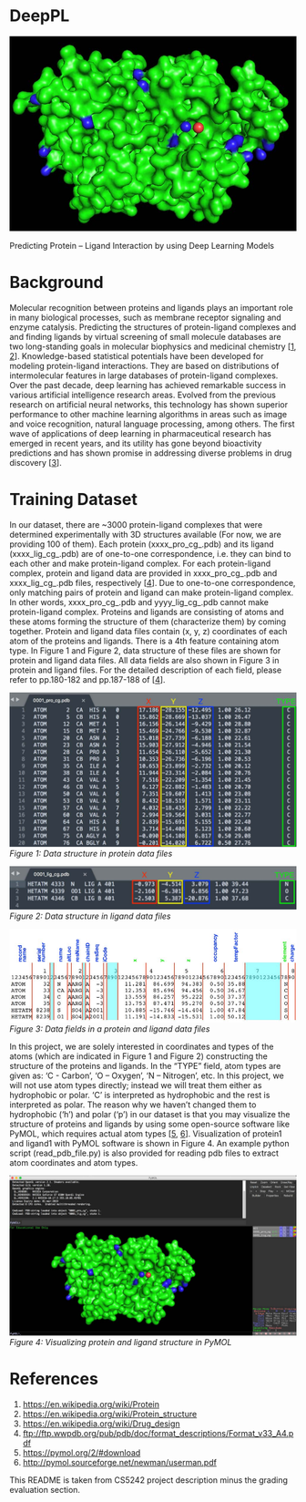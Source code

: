 # DeepPL
![](images/protein.jpg)

Predicting Protein – Ligand Interaction by using Deep Learning Models

# Background
Molecular recognition between proteins and ligands plays an important role in many biological processes, such as membrane receptor signaling and enzyme catalysis. Predicting the structures of protein-ligand complexes and and finding ligands by virtual screening of small molecule databases are two long-standing goals in molecular biophysics and medicinal chemistry [[1](https://en.wikipedia.org/wiki/Protein), [2](https://en.wikipedia.org/wiki/Protein_structure)]. Knowledge-based statistical potentials have been developed for modeling protein-ligand interactions. They are based on distributions of intermolecular features in large databases of protein-ligand complexes. Over the past decade, deep learning has achieved remarkable success in various artificial intelligence research areas. Evolved from the previous research on artificial neural networks, this technology has shown superior performance to other machine learning algorithms in areas such as image and voice recognition, natural language processing, among others. The first wave of applications of deep learning in pharmaceutical research has emerged in recent years, and its utility has gone beyond bioactivity predictions and has shown promise in addressing diverse problems in drug discovery [[3](https://en.wikipedia.org/wiki/Drug_design)].

# Training Dataset
In our dataset, there are ~3000 protein-ligand complexes that were determined experimentally with 3D structures available (For now, we are providing 100 of them). Each protein (xxxx_pro_cg_.pdb) and its ligand (xxxx_lig_cg_.pdb) are of one-to-one correspondence, i.e. they can bind to each other and make protein-ligand complex. For each protein-ligand complex, protein and ligand data are provided in xxxx_pro_cg_.pdb and xxxx_lig_cg_.pdb files, respectively [[4](#f4)]. Due to one-to-one correspondence, only matching pairs of protein and ligand can make protein-ligand complex. In other words, xxxx_pro_cg_.pdb and yyyy_lig_cg_.pdb cannot make protein-ligand complex. Proteins and ligands are consisting of atoms and these atoms forming the structure of them (characterize them) by coming together. Protein and ligand data files contain (x, y, z) coordinates of each atom of the proteins and ligands. There is a 4th feature containing atom type. In Figure 1 and Figure 2, data structure of these files are shown for protein and ligand data files. All data fields are also shown in Figure 3 in protein and ligand files. For the detailed description of each field, please refer to pp.180-182 and pp.187-188 of [[4](ftp://ftp.wwpdb.org/pub/pdb/doc/format_descriptions/Format_v33_A4.pdf)].

![](images/protein-data.jpg)
*Figure 1: Data structure in protein data files*

![](images/ligand-data.jpg)
*Figure 2: Data structure in ligand data files*

![](images/data-fields.jpg)
*Figure 3: Data fields in a protein and ligand data files*

In this project, we are solely interested in coordinates and types of the atoms (which are indicated in Figure 1 and Figure 2) constructing the structure of the proteins and ligands. In the “TYPE” field, atom types are given as: ‘C - Carbon’, ‘O – Oxygen’, ‘N – Nitrogen’, etc. In this project, we will not use atom types directly; instead we will treat them either as hydrophobic or polar. ‘C’ is interpreted as hydrophobic and the rest is interpreted as polar. The reason why we haven’t changed them to hydrophobic (‘h’) and polar (‘p’) in our dataset is that you may visualize the structure of proteins and ligands by using some open-source software like PyMOL, which requires actual atom types [[5](https://pymol.org/2/#download), [6](http://pymol.sourceforge.net/newman/userman.pdf)]. Visualization of protein1 and ligand1 with PyMOL software is shown in Figure 4. An example python script (read_pdb_file.py) is also provided for reading pdb files to extract atom coordinates and atom types.

![](images/pymol.jpg)
*Figure 4: Visualizing protein and ligand structure in PyMOL*

# References
1. https://en.wikipedia.org/wiki/Protein
2. https://en.wikipedia.org/wiki/Protein_structure
3. https://en.wikipedia.org/wiki/Drug_design
4. ftp://ftp.wwpdb.org/pub/pdb/doc/format_descriptions/Format_v33_A4.pdf
5. https://pymol.org/2/#download
6. http://pymol.sourceforge.net/newman/userman.pdf

This README is taken from CS5242 project description minus the grading evaluation section.
